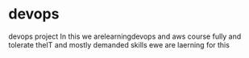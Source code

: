 # devops
devops project
In this we arelearningdevops and aws course fully and tolerate theIT  and mostly demanded skills ewe are laerning for this 

